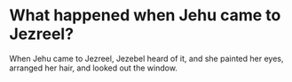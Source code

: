 # What happened when Jehu came to Jezreel?

When Jehu came to Jezreel, Jezebel heard of it, and she painted her eyes, arranged her hair, and looked out the window.
